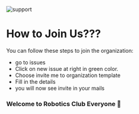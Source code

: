 ![support](https://socialify.git.ci/Robotics-Club-BMU/support/image?description=1&language=1&owner=1&theme=Light)

# How to Join Us???

You can follow these steps to join the organization:
- go to issues
- Click on new issue at right in green color.
- Choose invite me to organization template
- Fill in the details
- you will now see invite in your mails

### Welcome to Robotics Club Everyone 🥳
